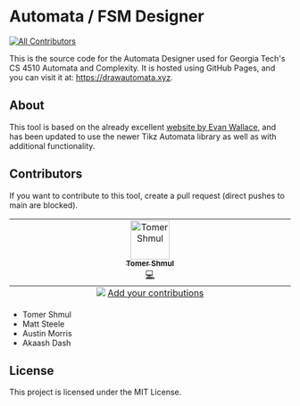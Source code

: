 # Automata / FSM Designer
<!-- ALL-CONTRIBUTORS-BADGE:START - Do not remove or modify this section -->
[![All Contributors](https://img.shields.io/badge/all_contributors-1-orange.svg?style=flat-square)](#contributors-)
<!-- ALL-CONTRIBUTORS-BADGE:END -->

This is the source code for the Automata Designer used for Georgia Tech's CS 4510 Automata and Complexity. It is hosted using GitHub Pages, and you can visit it at: https://drawautomata.xyz.

## About

This tool is based on the already excellent [website by Evan Wallace](http://madebyevan.com/fsm/), and has been updated to use the newer Tikz Automata library as well as with additional functionality.

## Contributors

If you want to contribute to this tool, create a pull request (direct pushes to main are blocked).

<!-- ALL-CONTRIBUTORS-LIST:START - Do not remove or modify this section -->
<!-- prettier-ignore-start -->
<!-- markdownlint-disable -->
<table>
  <tbody>
    <tr>
      <td align="center" valign="top" width="14.28%"><a href="https://www.tomershmul.com/"><img src="https://avatars.githubusercontent.com/u/45541706?v=4?s=70" width="70px;" alt="Tomer Shmul"/><br /><sub><b>Tomer Shmul</b></sub></a><br /><a href="https://github.com/ShmulTomer/npx all-contributors add ShmulTomer code/commits?author=ShmulTomer" title="Code">💻</a></td>
    </tr>
  </tbody>
  <tfoot>
    <tr>
      <td align="center" size="13px" colspan="7">
        <img src="https://raw.githubusercontent.com/all-contributors/all-contributors-cli/1b8533af435da9854653492b1327a23a4dbd0a10/assets/logo-small.svg">
          <a href="https://all-contributors.js.org/docs/en/bot/usage">Add your contributions</a>
        </img>
      </td>
    </tr>
  </tfoot>
</table>

<!-- markdownlint-restore -->
<!-- prettier-ignore-end -->


- Tomer Shmul
- Matt Steele
- Austin Morris
- Akaash Dash


## License
This project is licensed under the MIT License.
